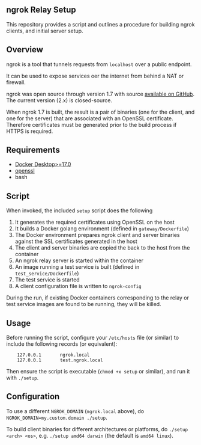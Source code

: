 ## ngrok Relay Setup

This repository provides a script and outlines a procedure for building ngrok clients, and initial server setup.

## Overview

ngrok is a tool that tunnels requests from `localhost` over a public endpoint.

It can be used to expose services oer the internet from behind a NAT or firewall.

ngrok was open source through version 1.7 with source [available on GitHub](https://github.com/inconshreveable/ngrok). The current version (2.x) is closed-source.

When ngrok 1.7 is built, the result is a pair of binaries (one for the client, and one for the server) that are associated with an OpenSSL certificate. Therefore certificates must be generated prior to the build process if HTTPS is required.

## Requirements

- [Docker Desktop>=17.0](https://www.docker.com/products/docker-desktop)
- [openssl](https://www.openssl.org/)
- bash

## Script

When invoked, the included `setup` script does the following

1. It generates the required certificates using OpenSSL on the host
2. It builds a Docker golang environment (defined in `gateway/Dockerfile`)
3. The Docker environment prepares ngrok client and server binaries against the SSL certificates generated in the host
4. The client and server binaries are copied the back to the host from the container
4. An ngrok relay server is started within the container
5. An image running a test service is built  (defined in `test_service/Dockerfile`)
6. The test service is started
7. A client configuration file is written to `ngrok-config`

During the run, if existing Docker containers corresponding to the relay or test service images are found to be running, they will be killed.

## Usage

Before running the script, configure your `/etc/hosts` file (or similar) to include the following records (or equivalent):

```
	127.0.0.1       ngrok.local
	127.0.0.1       test.ngrok.local
```

Then ensure the script is executable (`chmod +x setup` or similar), and run it with `./setup`.

## Configuration

To use a different `NGROK_DOMAIN` (`ngrok.local` above), do `NGROK_DOMAIN=my.custom.domain ./setup`.

To build client binaries for different architectures or platforms, do `./setup <arch> <os>`, e.g. `./setup amd64 darwin` (the default is `amd64 linux`).

